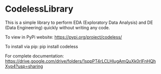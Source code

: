 # CodelessLibrary
This is a simple library to perform EDA (Exploratory Data Analysis) and DE (Data Engineering) quickly without writing any code.

To view in PyPi website: https://pypi.org/project/codeless/


To install via pip: pip install codeless


For complete documentation: https://drive.google.com/drive/folders/1sppPT4rLCLHlugAmQuXk0rIFnHQhXyp4?usp=sharing
